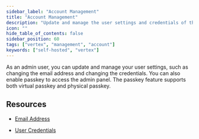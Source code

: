 ```yaml
---
sidebar_label: "Account Management"
title: "Account Management"
description: "Update and manage the user settings and credentials of the admin user."
icon: ""
hide_table_of_contents: false
sidebar_position: 60
tags: ["vertex", "management", "account"]
keywords: ["self-hosted", "vertex"]
---
```


As an admin user, you can update and manage your user settings, such as changing the email address and changing the
credentials. You can also enable passkey to access the admin panel. The passkey feature supports both virtual passkey
and physical passkey.

## Resources

- [Email Address](./email.md)

- [User Credentials](./credentials.md)
